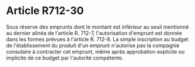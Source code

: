 # Article R712-30

Sous réserve des emprunts dont le montant est inférieur au seuil mentionné au dernier alinéa de l'article R. 712-7, l'autorisation d'emprunt est donnée dans les formes prévues à l'article R. 712-8. La simple inscription au budget de l'établissement du produit d'un emprunt n'autorise pas la compagnie consulaire à contracter cet emprunt, même après approbation explicite ou implicite de ce budget par l'autorité compétente.